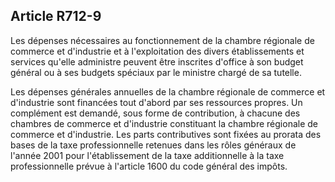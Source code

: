 Article R712-9
----
Les dépenses nécessaires au fonctionnement de la chambre régionale de commerce
et d'industrie et à l'exploitation des divers établissements et services qu'elle
administre peuvent être inscrites d'office à son budget général ou à ses budgets
spéciaux par le ministre chargé de sa tutelle.

Les dépenses générales annuelles de la chambre régionale de commerce et
d'industrie sont financées tout d'abord par ses ressources propres. Un
complément est demandé, sous forme de contribution, à chacune des chambres de
commerce et d'industrie constituant la chambre régionale de commerce et
d'industrie. Les parts contributives sont fixées au prorata des bases de la taxe
professionnelle retenues dans les rôles généraux de l'année 2001 pour
l'établissement de la taxe additionnelle à la taxe professionnelle prévue à
l'article 1600 du code général des impôts.
